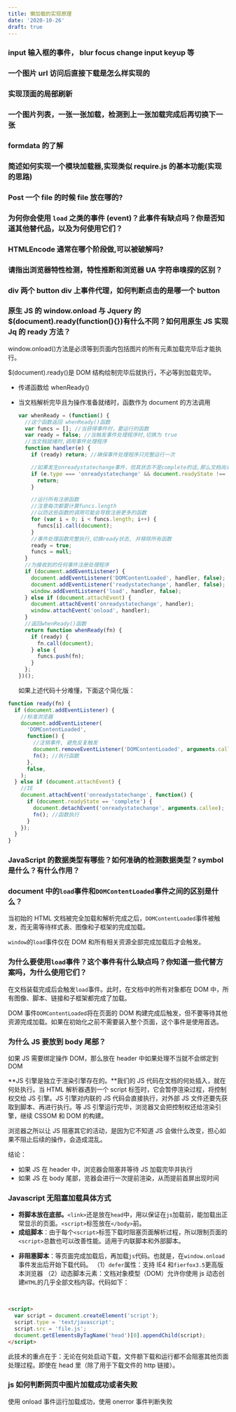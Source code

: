 ```yaml
---
title: 懒加载的实现原理
date: '2020-10-26'
draft: true
---
```


### input 输入框的事件， blur focus change input keyup 等

### 一个图片 url 访问后直接下载是怎么样实现的

### 实现顶面的局部刷新

### 一个图片列表，一张一张加载，检测到上一张加载完成后再切换下一张

### formdata 的了解

### 简述如何实现一个模块加载器,实现类似 require.js 的基本功能(实现的思路)

### Post 一个 file 的时候 file 放在哪的?

### 为何你会使用 `load` 之类的事件 (event)？此事件有缺点吗？你是否知道其他替代品，以及为何使用它们？

### HTMLEncode 通常在哪个阶段做,可以被破解吗?

### 请指出浏览器特性检测，特性推断和浏览器 UA 字符串嗅探的区别？

### div 两个 button div 上事件代理，如何判断点击的是哪一个 button

### 原生 JS 的 window.onload 与 Jquery 的\$(document).ready(function(){})有什么不同？如何用原生 JS 实现 Jq 的 ready 方法？

window.onload()方法是必须等到页面内包括图片的所有元素加载完毕后才能执行。

\$(document).ready()是 DOM 结构绘制完毕后就执行，不必等到加载完毕。

- 传递函数给 whenReady()
- 当文档解析完毕且为操作准备就绪时，函数作为 document 的方法调用

  ```js
  var whenReady = (function() {
    //这个函数返回 whenReady()函数
    var funcs = []; //当获得事件时，要运行的函数
    var ready = false; //当触发事件处理程序时,切换为 true
    //当文档就绪时,调用事件处理程序
    function handler(e) {
      if (ready) return; //确保事件处理程序只完整运行一次

      //如果发生onreadystatechange事件，但其状态不是complete的话,那么文档尚未准备好
      if (e.type === 'onreadystatechange' && document.readyState !== 'complete') {
        return;
      }

      //运行所有注册函数
      //注意每次都要计算funcs.length
      //以防这些函数的调用可能会导致注册更多的函数
      for (var i = 0; i < funcs.length; i++) {
        funcs[i].call(document);
      }
      //事件处理函数完整执行,切换ready状态, 并移除所有函数
      ready = true;
      funcs = null;
    }
    //为接收到的任何事件注册处理程序
    if (document.addEventListener) {
      document.addEventListener('DOMContentLoaded', handler, false);
      document.addEventListener('readystatechange', handler, false); //IE9+
      window.addEventListener('load', handler, false);
    } else if (document.attachEvent) {
      document.attachEvent('onreadystatechange', handler);
      window.attachEvent('onload', handler);
    }
    //返回whenReady()函数
    return function whenReady(fn) {
      if (ready) {
        fn.call(document);
      } else {
        funcs.push(fn);
      }
    };
  })();
  ```

  如果上述代码十分难懂，下面这个简化版：

```js
function ready(fn) {
  if (document.addEventListener) {
    //标准浏览器
    document.addEventListener(
      'DOMContentLoaded',
      function() {
        //注销事件, 避免反复触发
        document.removeEventListener('DOMContentLoaded', arguments.callee, false);
        fn(); //执行函数
      },
      false,
    );
  } else if (document.attachEvent) {
    //IE
    document.attachEvent('onreadystatechange', function() {
      if (document.readyState == 'complete') {
        document.detachEvent('onreadystatechange', arguments.callee);
        fn(); //函数执行
      }
    });
  }
}
```

### JavaScript 的数据类型有哪些？如何准确的检测数据类型？symbol 是什么？有什么作用？

### document 中的`load`事件和`DOMContentLoaded`事件之间的区别是什么？

当初始的 HTML 文档被完全加载和解析完成之后，`DOMContentLoaded`事件被触发，而无需等待样式表、图像和子框架的完成加载。

`window`的`load`事件仅在 DOM 和所有相关资源全部完成加载后才会触发。

### 为什么要使用`load`事件？这个事件有什么缺点吗？你知道一些代替方案吗，为什么使用它们？

在文档装载完成后会触发`load`事件。此时，在文档中的所有对象都在 DOM 中，所有图像、脚本、链接和子框架都完成了加载。

DOM 事件`DOMContentLoaded`将在页面的 DOM 构建完成后触发，但不要等待其他资源完成加载。如果在初始化之前不需要装入整个页面，这个事件是使用首选。

### 为什么 JS 要放到 body 尾部？

如果 JS 需要绑定操作 DOM，那么放在 header 中如果处理不当就不会绑定到 DOM

**JS 引擎是独立于渲染引擎存在的。**我们的 JS 代码在文档的何处插入，就在何处执行。当 HTML 解析器遇到一个 script 标签时，它会暂停渲染过程，将控制权交给 JS 引擎。JS 引擎对内联的 JS 代码会直接执行，对外部 JS 文件还要先获取到脚本、再进行执行。等 JS 引擎运行完毕，浏览器又会把控制权还给渲染引擎，继续 CSSOM 和 DOM 的构建。

浏览器之所以让 JS 阻塞其它的活动，是因为它不知道 JS 会做什么改变，担心如果不阻止后续的操作，会造成混乱。

结论：

- 如果 JS 在 header 中，浏览器会阻塞并等待 JS 加载完毕并执行
- 如果 JS 在 body 尾部，览器会进行一次提前渲染，从而提前首屏出现时间

### Javascript 无阻塞加载具体方式

- **将脚本放在底部。**`<link>`还是放在`head`中，用以保证在`js`加载前，能加载出正常显示的页面。`<script>`标签放在`</body>`前。
- **成组脚本**：由于每个`<script>`标签下载时阻塞页面解析过程，所以限制页面的`<script>`总数也可以改善性能。适用于内联脚本和外部脚本。

* **非阻塞脚本**：等页面完成加载后，再加载`js`代码。也就是，在`window.onload`事件发出后开始下载代码。
  （1）`defer`属性：支持 IE4 和`fierfox3.5`更高版本浏览器
  （2）动态脚本元素：文档对象模型（DOM）允许你使用 js 动态创建`HTML`的几乎全部文档内容。代码如下：

<br>

```html
<script>
  var script = document.createElement('script');
  script.type = 'text/javascript';
  script.src = 'file.js';
  document.getElementsByTagName('head')[0].appendChild(script);
</script>
```

此技术的重点在于：无论在何处启动下载，文件额下载和运行都不会阻塞其他页面处理过程。即使在 head 里（除了用于下载文件的 http 链接）。

### js 如何判断网页中图片加载成功或者失败

使用 onload 事件运行加载成功，使用 onerror 事件判断失败
